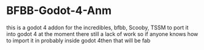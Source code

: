 # BFBB-Godot-4-Anm
this is a godot 4 addon for the incredibles, bfbb, Scooby, TSSM to port it into godot 4 at the moment there still a lack of  work so if anyone knows how to import it in probably inside godot 4then that will be fab
